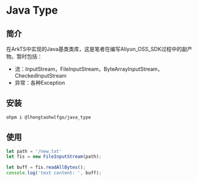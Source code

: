 # Java Type
## 简介
在ArkTS中实现的Java基类类库，这是笔者在编写Aliyun_OSS_SDK过程中的副产物。暂时包括：
 - 流：InputStream，FileInputStream，ByteArrayInputStream，CheckedInputStream
 - 异常：各种Exception

## 安装
```bash
ohpm i @lhongtaohwlfgo/java_type
```

## 使用
```typescript
let path = '/new.txt'
let fis = new FileInputStream(path);

let buff = fis.readAllBytes();
console.log('text content: ', buff);
```